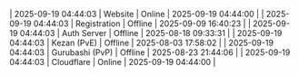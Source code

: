 | 2025-09-19 04:44:03 | Website | Online | 2025-09-19 04:44:00 |
| 2025-09-19 04:44:03 | Registration | Offline | 2025-09-09 16:40:23 |
| 2025-09-19 04:44:03 | Auth Server | Offline | 2025-08-18 09:33:31 |
| 2025-09-19 04:44:03 | Kezan (PvE) | Offline | 2025-08-03 17:58:02 |
| 2025-09-19 04:44:03 | Gurubashi (PvP) | Offline | 2025-08-23 21:44:06 |
| 2025-09-19 04:44:03 | Cloudflare | Online | 2025-09-19 04:44:00 |
